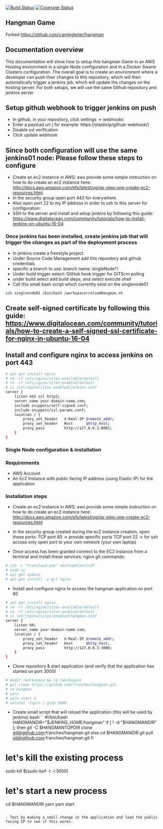 [![Build Status](https://travis-ci.org/camlegleiter/hangman.svg?branch=master)](https://travis-ci.org/camlegleiter/hangman)
[![Coverage Status](https://coveralls.io/repos/github/camlegleiter/hangman/badge.svg?branch=master)](https://coveralls.io/github/camlegleiter/hangman?branch=master)

## Hangman Game

Forked https://github.com/camlegleiter/hangman

## Documentation overview
This documentation will show how to setup this hangman Game in an AWS Hosting environment in a single Node configuration and in a Docker Swarm Clusters configuration. 
The overall goal is to create an environment where a developer can push their changes to this repository, which will then automatically trigger a jenkins job, which will update the changes on the hosting server. 
For both setups, we will use the same Github repository and jenkins server

## Setup github webhook to trigger jenkins on push
- In github, in your repository, click settings -> webhooks
- Enter a payload url ( for example: https://elasticIp/github-webhook/)
- Disable ssl verification
- Click update webhook


## Since both configuration will use the same jenkins01 node: Please follow these steps to configure
- Create an ec2 instance in AWS: aws provide some simple instruction on how to do create an ec2 instance here: http://docs.aws.amazon.com/efs/latest/ug/gs-step-one-create-ec2-resources.html.
- In the security group open port 443 for everywhere.
- Also open port 22 to my IP address in order to ssh to this server for configuration:
- SSH to the server and install and setup jenkins by following this guide: https://www.digitalocean.com/community/tutorials/how-to-install-jenkins-on-ubuntu-16-04
### Once jenkins has been installed, create jenkins job that will trigger the changes as part of the deployment process
- In jenkins create a freestyle project
- Under Source Code Management add this repository and github credentials
- specific a branch to use: branch name: singleNode*/
- Under build trigger select: GitHub hook trigger for GITScm polling
- under build select add build steps, and select execute shell
- Call this small bash script which currently exist on the singlenode01
```bash
ssh singlenode01 /bin/bash /workspace/reloadHangman.sh
```

## Create self-signed certificate by following this guide: https://www.digitalocean.com/community/tutorials/how-to-create-a-self-signed-ssl-certificate-for-nginx-in-ubuntu-16-04

## Install and configure nginx to access jenkins on port 443
```bash
# apt-get install nginx
# rm -rf /etc/nginx/sites-available/default
# rm -rf /etc/nginx/sites-enabled/default
# vi /etc/nginx/sites-enabled/jenkins.conf
server {
    listen 443 ssl http2;
    server_name your-domain-name.com;
    include snippets/self-signed.conf;
    include snippets/ssl-params.conf;
    location / {
        proxy_set_header   X-Real-IP $remote_addr;
        proxy_set_header   Host      $http_host;
        proxy_pass         http://127.0.0.1:8081;
    }
}
```

### Single Node configuration & installation
### Requirements
- AWS Account
- An Ec2 Instance with public facing IP address (using Elastic IP) for the application

### Installation steps
- Create an ec2 instance in AWS: aws provide some simple instruction on how to do create an ec2 instance here: http://docs.aws.amazon.com/efs/latest/ug/gs-step-one-create-ec2-resources.html
- In the security group created during the ec2 instance creation, open these ports:
  TCP port 80 -> provide specific ports
  TCP port 22 -> for ssh access only open port to your own network (your own laptop)

- Once access has been granted connect to the EC2 instance from a terminal and install these services:
nginx
git
commands:
```bash
# ssh -i "francloud.pem" ubuntu@elasticIP
# sudo su 
# apt-get update
# apt-get install -y git nginx
```

- Install and configure nginx to access the hangman application on port 80
```bash
# apt-get install nginx
# rm -rf /etc/nginx/sites-available/default
# rm -rf /etc/nginx/sites-enabled/default
# vi /etc/nginx/sites-enabled/hangman.conf
server {
    listen 80;
    server_name your-domain-name.com;
    location / {
        proxy_set_header   X-Real-IP $remote_addr;
        proxy_set_header   Host      $http_host;
        proxy_pass         http://127.0.0.1:3000;
    }
}
```

- Clone repository & start application (and verify that the application has started on port 3000)
```bash
# mkdir /workspace && cd /workspace
# git clone https://github.com/franchev/hangman.git
# cd hangman
# yarn
# yarn start &
# netstat -tupln | grep 3000
```
- Create small script that will reload the application (this will be used by jenkins)
bash```
#!/bin/bash
HANGMANDIR="$JENKINS_HOME/hangman"
if [ ! -d "$HANGMANDIR" ]; then
  git -C $HANGMANTOPDIR clone git@github.com:franchev/hangman.git
else
  cd $HANGMANDIR
  git pull git@github.com:franchev/hangman.git 
fi

# let's kill the existing process
sudo kill $(sudo lsof -t -i:3000)

# let's start a new process
cd $HANGMANDIR
yarn
yarn start
```

- Test by making a small change in the application and load the public facing IP to see if this works. 
